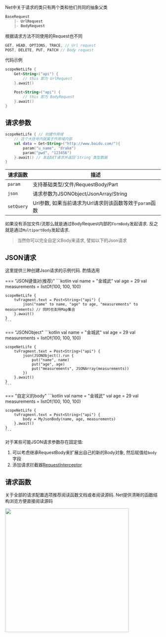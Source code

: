 Net中关于请求的类只有两个类和他们共同的抽象父类

```kotlin
BaseRequest
    |- UrlRequest
    |- BodyRequest
```


根据请求方法不同使用的Request也不同

```kotlin
GET, HEAD, OPTIONS, TRACE, // Url request
POST, DELETE, PUT, PATCH // Body request
```

代码示例

```kotlin
scopeNetLife {
    Get<String>("api") {
        // this 即为 UrlRequest
    }.await()

    Post<String>("api") {
        // this 即为 BodyRequest
    }.await()
}
```

## 请求参数

```kotlin
scopeNetLife { // 创建作用域
    // 这个大括号内就属于作用域内部
    val data = Get<String>("http://www.baidu.com/"){
        param("u_name", "drake")
        param("pwd", "123456")
    }.await() // 发起GET请求并返回`String`类型数据
}
```

|请求函数|描述|
|-|-|
|`param`|支持基础类型/文件/RequestBody/Part|
|`json`|请求参数为JSONObject/JsonArray/String|
|`setQuery`|Url参数, 如果当前请求为Url请求则该函数等效于`param`函数|

如果没有添加文件/流那么就是通过BodyRequest内部的`FormBody`发起请求. 反之就是通过`MultipartBody`发起请求.

> 当然你可以完全自定义Body来请求, 譬如以下的Json请求


## JSON请求

这里提供三种创建Json请求的示例代码. 酌情选用

=== "JSON键值对(推荐)"
    ```kotlin
    val name = "金城武"
    val age = 29
    val measurements = listOf(100, 100, 100)

    scopeNetLife {
        tvFragment.text = Post<String>("api") {
            json("name" to name, "age" to age, "measurements" to measurements) // 同时也支持Map集合
        }.await()
    }
    ```

=== "JSONObject"
    ```kotlin
    val name = "金城武"
    val age = 29
    val measurements = listOf(100, 100, 100)

    scopeNetLife {
        tvFragment.text = Post<String>("api") {
            json(JSONObject().run {
                put("name", name)
                put("age", age)
                put("measurements", JSONArray(measurements))
            })
        }.await()
    }
    ```

=== "自定义的body"
    ```kotlin
    val name = "金城武"
    val age = 29
    val measurements = listOf(100, 100, 100)

    scopeNetLife {
        tvFragment.text = Post<String>("api") {
            body = MyJsonBody(name, age, measurements)
        }.await()
    }
    ```

对于某些可能JSON请求参数存在固定值:

1. 可以考虑继承RequestBody来扩展出自己的新的Body对象, 然后赋值给`body`字段
2. 添加请求拦截器[RequestInterceptor](/interceptor/#_1)


## 请求函数

关于全部的请求配置选项推荐阅读函数文档或者阅读源码. Net提供清晰的函数结构浏览方便直接阅读源码

<img src="https://i.imgur.com/j9H4c1y.png" width="400"/>

